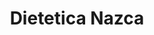 ---
title: "Dietetica Nazca"
url: /ciudad-autonoma-de-buenos-aires/dietetica-nazca/
shop: general
---